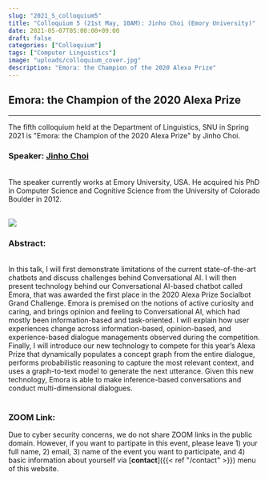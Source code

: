 ```yaml
---
slug: "2021_S_colloquium5"
title: "Colloquium 5 (21st May, 10AM): Jinho Choi (Emory University)"
date: 2021-05-07T05:00:00+09:00
draft: false
categories: ["Colloquium"]
tags: ["Computer Linguistics"]
image: "uploads/colloquium_cover.jpg"
description: "Emora: the Champion of the 2020 Alexa Prize"
---
```


## Emora: the Champion of the 2020 Alexa Prize

---

The fifth colloquium held at the Department of Linguistics, SNU in Spring 2021 is "Emora: the Champion of the 2020 Alexa Prize" by Jinho Choi.

### Speaker: <a class=intro-link href="http://www.mathcs.emory.edu/~choi/home.html">Jinho Choi</a>

<br/>
The speaker currently works at Emory University, USA. He acquired his PhD in Computer Science and Cognitive Science from the University of Colorado Boulder in 2012.
<br/><br/>

![ ](/profiles/jinho_choi_image.jpg#floatleft)

### Abstract:

<br/>
In this talk, I will first demonstrate limitations of the current state-of-the-art chatbots and discuss challenges behind Conversational AI.  I will then present technology behind our Conversational AI-based chatbot called Emora, that was awarded the first place in the 2020 Alexa Prize Socialbot Grand Challenge.  Emora is premised on the notions of active curiosity and caring, and brings opinion and feeling to Conversational AI, which had mostly been information-based and task-oriented.  I will explain how user experiences change across information-based, opinion-based, and experience-based dialogue managements observed during the competition.  Finally, I will introduce our new technology to compete for this year’s Alexa Prize that dynamically populates a concept graph from the entire dialogue, performs probabilistic reasoning to capture the most relevant context, and uses a graph-to-text model to generate the next utterance.  Given this new technology, Emora is able to make inference-based conversations and conduct multi-dimensional dialogues.
<br/><br/>

### ZOOM Link:

Due to cyber security concerns, we do not share ZOOM links in the public domain. However, if you want to partipate in this event, please leave 1) your full name, 2) email, 3) name of the event you want to participate, and 4) basic information about yourself via [**contact**]({{< ref "/contact" >}}) menu of this website.
